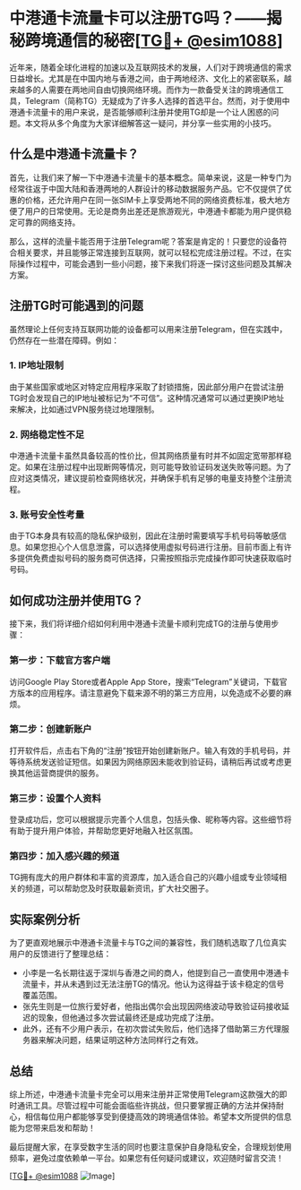 # 中港通卡流量卡可以注册TG吗？——揭秘跨境通信的秘密[[TG💪+ @esim1088](https://t.me/s/esim1088)]

近年来，随着全球化进程的加速以及互联网技术的发展，人们对于跨境通信的需求日益增长。尤其是在中国内地与香港之间，由于两地经济、文化上的紧密联系，越来越多的人需要在两地间自由切换网络环境。而作为一款备受关注的跨境通信工具，Telegram（简称TG）无疑成为了许多人选择的首选平台。然而，对于使用中港通卡流量卡的用户来说，是否能够顺利注册并使用TG却是一个让人困惑的问题。本文将从多个角度为大家详细解答这一疑问，并分享一些实用的小技巧。

## 什么是中港通卡流量卡？

首先，让我们来了解一下中港通卡流量卡的基本概念。简单来说，这是一种专门为经常往返于中国大陆和香港两地的人群设计的移动数据服务产品。它不仅提供了优惠的价格，还允许用户在同一张SIM卡上享受两地不同的网络资费标准，极大地方便了用户的日常使用。无论是商务出差还是旅游观光，中港通卡都能为用户提供稳定可靠的网络支持。

那么，这样的流量卡能否用于注册Telegram呢？答案是肯定的！只要您的设备符合相关要求，并且能够正常连接到互联网，就可以轻松完成注册过程。不过，在实际操作过程中，可能会遇到一些小问题，接下来我们将逐一探讨这些问题及其解决方案。

## 注册TG时可能遇到的问题

虽然理论上任何支持互联网功能的设备都可以用来注册Telegram，但在实践中，仍然存在一些潜在障碍。例如：

### 1. IP地址限制
由于某些国家或地区对特定应用程序采取了封锁措施，因此部分用户在尝试注册TG时会发现自己的IP地址被标记为“不可信”。这种情况通常可以通过更换IP地址来解决，比如通过VPN服务绕过地理限制。

### 2. 网络稳定性不足
中港通卡流量卡虽然具备较高的性价比，但其网络质量有时并不如固定宽带那样稳定。如果在注册过程中出现断网等情况，则可能导致验证码发送失败等问题。为了应对这类情况，建议提前检查网络状况，并确保手机有足够的电量支持整个注册流程。

### 3. 账号安全性考量
由于TG本身具有较高的隐私保护级别，因此在注册时需要填写手机号码等敏感信息。如果您担心个人信息泄露，可以选择使用虚拟号码进行注册。目前市面上有许多提供免费虚拟号码的服务商可供选择，只需按照指示完成操作即可快速获取临时号码。

## 如何成功注册并使用TG？

接下来，我们将详细介绍如何利用中港通卡流量卡顺利完成TG的注册与使用步骤：

### 第一步：下载官方客户端
访问Google Play Store或者Apple App Store，搜索“Telegram”关键词，下载官方版本的应用程序。请注意避免下载来源不明的第三方应用，以免造成不必要的麻烦。

### 第二步：创建新账户
打开软件后，点击右下角的“注册”按钮开始创建新账户。输入有效的手机号码，并等待系统发送验证短信。如果因为网络原因未能收到验证码，请稍后再试或考虑更换其他运营商提供的服务。

### 第三步：设置个人资料
登录成功后，您可以根据提示完善个人信息，包括头像、昵称等内容。这些细节将有助于提升用户体验，并帮助您更好地融入社区氛围。

### 第四步：加入感兴趣的频道
TG拥有庞大的用户群体和丰富的资源库，加入适合自己的兴趣小组或专业领域相关的频道，可以帮助您及时获取最新资讯，扩大社交圈子。

## 实际案例分析

为了更直观地展示中港通卡流量卡与TG之间的兼容性，我们随机选取了几位真实用户的反馈进行了整理总结：

- 小李是一名长期往返于深圳与香港之间的商人，他提到自己一直使用中港通卡流量卡，并从未遇到过无法注册TG的情况。他认为这得益于该卡稳定的信号覆盖范围。
- 张先生则是一位旅行爱好者，他指出偶尔会出现因网络波动导致验证码接收延迟的现象，但他通过多次尝试最终还是成功完成了注册。
- 此外，还有不少用户表示，在初次尝试失败后，他们选择了借助第三方代理服务器来解决问题，结果证明这种方法同样行之有效。

## 总结

综上所述，中港通卡流量卡完全可以用来注册并正常使用Telegram这款强大的即时通讯工具。尽管过程中可能会面临些许挑战，但只要掌握正确的方法并保持耐心，相信每位用户都能够享受到便捷高效的跨境通信体验。希望本文所提供的信息能为您带来启发和帮助！

最后提醒大家，在享受数字生活的同时也要注意保护自身隐私安全，合理规划使用频率，避免过度依赖单一平台。如果您有任何疑问或建议，欢迎随时留言交流！

[[TG💪+ @esim1088](https://t.me/s/esim1088) ![Image](https://i.postimg.cc/4NQfJmqS/Snipaste-2025-05-13-00-14-12.png)]